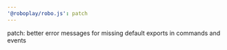 ```yaml
---
'@roboplay/robo.js': patch
---
```


patch: better error messages for missing default exports in commands and events
